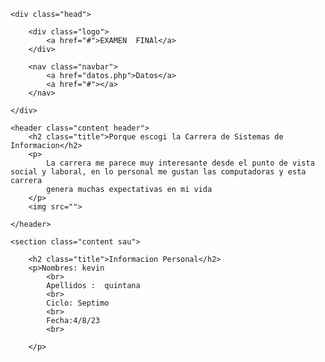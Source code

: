 <!DOCTYPE html>
<html lang="en">
<head>
    <meta charset="UTF-8">
    <meta http-equiv="X-UA-Compatible" content="IE=edge">
    <meta name="viewport" content="width=device-width, initial-scale=1.0">
    <link rel="stylesheet" href="https://cdnjs.cloudflare.com/ajax/libs/font-awesome/5.15.1/css/all.min.css">
    <link rel="stylesheet" href="style.css">
    <title>Pagina web basica</title>

</head>
<body>

    <div class="head">

        <div class="logo">
            <a href="#">EXAMEN  FINAl</a>
        </div>

        <nav class="navbar">
            <a href="datos.php">Datos</a>
            <a href="#"></a>
        </nav>

    </div>

    <header class="content header">
        <h2 class="title">Porque escogi la Carrera de Sistemas de Informacion</h2>
        <p>
            La carrera me parece muy interesante desde el punto de vista social y laboral, en lo personal me gustan las computadoras y esta carrera 
            genera muchas expectativas en mi vida
        </p>
        <img src="">

    </header>

    <section class="content sau">

        <h2 class="title">Informacion Personal</h2>
        <p>Nombres: kevin
            <br>
            Apellidos :  quintana
            <br>
            Ciclo: Septimo
            <br>
            Fecha:4/8/23 
            <br>

        </p>
